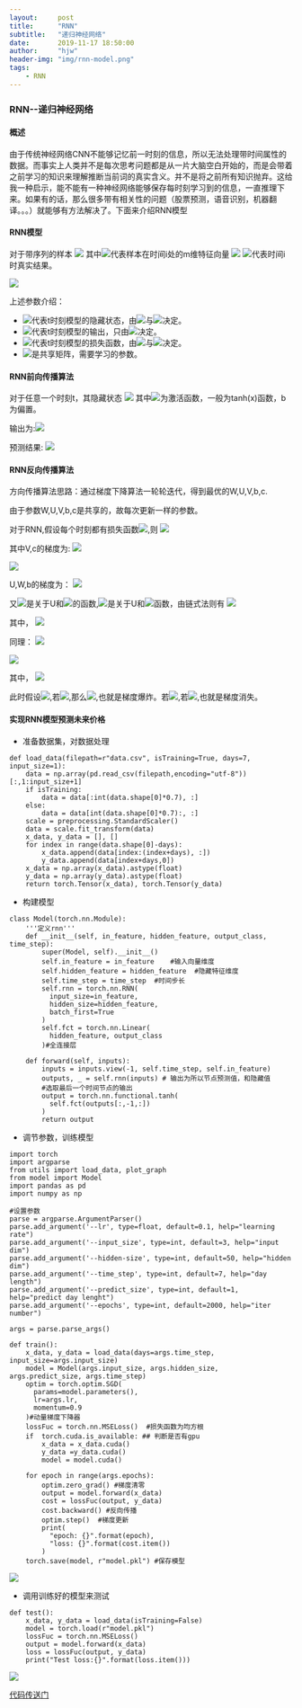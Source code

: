 ```yaml
---
layout:     post
title:      "RNN"
subtitle:   "递归神经网络"
date:       2019-11-17 18:50:00
author:     "hjw"
header-img: "img/rnn-model.png"
tags:
    - RNN
---
```


### RNN--递归神经网络

#### 概述

由于传统神经网络CNN不能够记忆前一时刻的信息，所以无法处理带时间属性的数据。而事实上人类并不是每次思考问题都是从一片大脑空白开始的，而是会带着之前学习的知识来理解推断当前词的真实含义。并不是将之前所有知识抛弃。这给我一种启示，能不能有一种神经网络能够保存每时刻学习到的信息，一直推理下来。如果有的话，那么很多带有相关性的问题（股票预测，语音识别，机器翻译。。。）就能够有方法解决了。下面来介绍RNN模型

#### RNN模型

对于带序列的样本
<img src="http://latex.codecogs.com/gif.latex?X={(x^(1),y^(1)),(x^(2),y^(2),...,x^(n),y^(n))}">
其中<img src="http://latex.codecogs.com/gif.latex?x^(i)">代表样本在时间i处的m维特征向量
<img src="http://latex.codecogs.com/gif.latex?$x^(i)={x_1^(i),x_2^(i),...,x_m^(i)}$">
<img src="http://latex.codecogs.com/gif.latex?y^(i)$">代表时间i时真实结果。

![](/img/rnn-model.png)

上述参数介绍：

+ ![](http://latex.codecogs.com/gif.latex?$h^(t)$)代表t时刻模型的隐藏状态，由<img src="http://latex.codecogs.com/gif.latex?$h^(t-1)$">与<img src="http://latex.codecogs.com/gif.latex?$x^(t)$">决定。
+ <img src="http://latex.codecogs.com/gif.latex?$o^(t)$">代表t时刻模型的输出，只由<img src="http://latex.codecogs.com/gif.latex?$h^(t)$">决定。
+ <img src="http://latex.codecogs.com/gif.latex?$L^(t)$">代表t时刻模型的损失函数，由<img src="http://latex.codecogs.com/gif.latex?$y^(t)$">与<img src="http://latex.codecogs.com/gif.latex?$o^(t)$">决定。
+ <img src="http://latex.codecogs.com/gif.latex?W$,$V$,$U$">是共享矩阵，需要学习的参数。

#### RNN前向传播算法

对于任意一个时刻t，其隐藏状态
<img src="http://latex.codecogs.com/gif.latex?h^(t)=\sigma (Wh^(t-1)+Ux^(t)+b)">
其中<img src="http://latex.codecogs.com/gif.latex?$\sigma$">为激活函数，一般为tanh(x)函数，b为偏置。

输出为:<img src="http://latex.codecogs.com/gif.latex?$o^(t)=Vh^(t)+c$">

预测结果: <img src="http://latex.codecogs.com/gif.latex?y^(t)=softmax(o^(t))">

#### RNN反向传播算法

方向传播算法思路：通过梯度下降算法一轮轮迭代，得到最优的W,U,V,b,c.

由于参数W,U,V,b,c是共享的，故每次更新一样的参数。

对于RNN,假设每个时刻都有损失函数<img src="http://latex.codecogs.com/gif.latex?$L^(t)=-y^(t)log(y^(t))$">,则
<img src="http://latex.codecogs.com/gif.latex?L=\sum_{t=1}^{T}{L^(t)}=\sum_{t=1}^{T}{-y^(t)log(y^(t))}">

其中V,c的梯度为:
<img src="http://latex.codecogs.com/gif.latex?\frac{\partial{L}}{\partial c}=\sum_{t=1}^{T} \frac{\partial{L^(t)}}{\partial c}=\sum_{t=1}^{T} \frac{\partial{L^(t)}}{\partial{y^(t)}}\frac{\partial{y^(t)}}{\partial{c}}">


<img src="http://latex.codecogs.com/gif.latex?\frac{\partial{L}}{\partial V}=\sum_{t=1}^{T}{\frac{\partial L^(t)}{\partial{V}}}=\sum_{t=1}^{T}{\frac{\partial{L^(t)}}{\partial{y^(t)}}}{\frac{\partial{y^(t)}}{\partial{o^(t)}}}{\frac{\partial{o^(t)}}{\partial{V}}}">

U,W,b的梯度为：
<img src="http://latex.codecogs.com/gif.latex?
\frac{\partial L}{\partial U}=\sum{\frac{\partial L^(t)}{\partial y^(t)}}{\frac{\partial y^(t)}{\partial o^(t)}}{\frac{\partial o^(t)}{\partial h^(t)}}{\frac{\partial h^(t)}{\partial U}}">

又<img src="http://latex.codecogs.com/gif.latex?h^(t)$">是关于U和<img src="http://latex.codecogs.com/gif.latex?h^(t-1)">的函数,<img src="http://latex.codecogs.com/gif.latex?h^(t-1)">是关于U和<img src="http://latex.codecogs.com/gif.latex?h^(t-2)">函数，由链式法则有
<img src="http://latex.codecogs.com/gif.latex?
{\frac{\partial L}{\partial U}}=\sum_{t=1}^{T} \sum_{k=1}^{t}{\frac{\partial L^(t)}{\partial y^(t)}}{\frac{\partial y^(t)}{\partial o^(t)}}{\frac{\partial o^(t)}{\partial h^(t)}}{\frac{\partial h^(t)}{\partial h^(k)}}{\frac{\partial h(k)}{\partial U}}">

其中，
<img src="http://latex.codecogs.com/gif.latex?
{\frac{\partial h(t)}{\partial h(k)}}=\prod_{i=k+1}^{t}{\frac{\partial h(i)}{\partial h(i-1)}}">

同理：
<img src="http://latex.codecogs.com/gif.latex?
{\frac{\partial L}{\partial W}}=\sum_{t=1}^{T} \sum_{k=1}^{t}{\frac{\partial L^(t)}{\partial y^(t)}}{\frac{\partial y^(t)}{\partial o^(t)}}{\frac{\partial o^(t)}{\partial h^(t)}}{\frac{\partial h^(t)}{\partial h^(k)}}{\frac{\partial h(k)}{\partial W}}">

<img src="http://latex.codecogs.com/gif.latex?
{\frac{\partial L}{\partial b}}=\sum_{t=1}^{T} \sum_{k=1}^{t}{\frac{\partial L^(t)}{\partial y^(t)}}{\frac{\partial y^(t)}{\partial o^(t)}}{\frac{\partial o^(t)}{\partial h^(t)}}{\frac{\partial h^(t)}{\partial h^(k)}}{\frac{\partial h(k)}{\partial b}}">

其中，
<img src="http://latex.codecogs.com/gif.latex?
{\frac{\partial h(t)}{\partial h(k)}}=\prod_{i=k+1}^{t}{\frac{\partial h(i)}{\partial h(i-1)}}">

此时假设<img src="http://latex.codecogs.com/gif.latex?\zeta =\frac{\partial h(i)}{{\partial h(i-1)}}">,若<img src="http://latex.codecogs.com/gif.latex?\zeta>1,t-k \to \infty">,那么<img src="http://latex.codecogs.com/gif.latex?\zeta^{t-k}\to\infty">,也就是梯度爆炸。若<img src="http://latex.codecogs.com/gif.latex?\zeta ={{\partial{h(i)}}\over{{\partial{h(i-1)}}}}">,若<img src="http://latex.codecogs.com/gif.latex?\zeta<1,t-k \to \infty,那么\zeta^{t-k}\to0">,也就是梯度消失。

#### 实现RNN模型预测未来价格

+ 准备数据集，对数据处理

```
def load_data(filepath=r"data.csv", isTraining=True, days=7, input_size=1):
    data = np.array(pd.read_csv(filepath,encoding="utf-8"))[:,1:input_size+1]
    if isTraining:
        data = data[:int(data.shape[0]*0.7), :]
    else:
        data = data[int(data.shape[0]*0.7):, :]
    scale = preprocessing.StandardScaler()
    data = scale.fit_transform(data)
    x_data, y_data = [], []
    for index in range(data.shape[0]-days):
        x_data.append(data[index:(index+days), :])
        y_data.append(data[index+days,0])
    x_data = np.array(x_data).astype(float)
    y_data = np.array(y_data).astype(float)
    return torch.Tensor(x_data), torch.Tensor(y_data)
```

+ 构建模型

```
class Model(torch.nn.Module):
    '''定义rnn'''
    def __init__(self, in_feature, hidden_feature, output_class, time_step):
        super(Model, self).__init__()
        self.in_feature = in_feature    #输入向量维度
        self.hidden_feature = hidden_feature  #隐藏特征维度
        self.time_step = time_step  #时间步长
        self.rnn = torch.nn.RNN(
          input_size=in_feature,
          hidden_size=hidden_feature,
          batch_first=True 
        )
        self.fct = torch.nn.Linear(
          hidden_feature, output_class
        )#全连接层

    def forward(self, inputs):
        inputs = inputs.view(-1, self.time_step, self.in_feature)
        outputs, _ = self.rnn(inputs) # 输出为所以节点预测值，和隐藏值
        #选取最后一个时间节点的输出
        output = torch.nn.functional.tanh(
          self.fct(outputs[:,-1,:])
        )
        return output
```

+ 调节参数，训练模型

```
import torch
import argparse
from utils import load_data, plot_graph
from model import Model
import pandas as pd 
import numpy as np 

#设置参数
parse = argparse.ArgumentParser()
parse.add_argument('--lr', type=float, default=0.1, help="learning rate")
parse.add_argument('--input_size', type=int, default=3, help="input dim")
parse.add_argument('--hidden-size', type=int, default=50, help="hidden dim")
parse.add_argument('--time_step', type=int, default=7, help="day length")
parse.add_argument('--predict_size', type=int, default=1, help="predict day lenght")
parse.add_argument('--epochs', type=int, default=2000, help="iter number")

args = parse.parse_args()

def train():
    x_data, y_data = load_data(days=args.time_step, input_size=args.input_size)
    model = Model(args.input_size, args.hidden_size, args.predict_size, args.time_step)
    optim = torch.optim.SGD(
      params=model.parameters(),
      lr=args.lr,
      momentum=0.9
    )#动量梯度下降器
    lossFuc = torch.nn.MSELoss()  #损失函数为均方根
    if  torch.cuda.is_available: ## 判断是否有gpu
        x_data = x_data.cuda()
        y_data =y_data.cuda()
        model = model.cuda()

    for epoch in range(args.epochs):
        optim.zero_grad() #梯度清零
        output = model.forward(x_data)
        cost = lossFuc(output, y_data)
        cost.backward() #反向传播
        optim.step()  #梯度更新
        print(
          "epoch: {}".format(epoch),
          "loss: {}".format(cost.item())
        )
    torch.save(model, r"model.pkl") #保存模型
```

![](/img/rnn-res.png)

+ 调用训练好的模型来测试

```
def test():
    x_data, y_data = load_data(isTraining=False)
    model = torch.load(r"model.pkl")
    lossFuc = torch.nn.MSELoss()
    output = model.forward(x_data)
    loss = lossFuc(output, y_data)
    print("Test loss:{}".format(loss.item()))
```

![](/img/rnn-test.png)

[代码传送门]( https://github.com/MorningForest/RNN )
